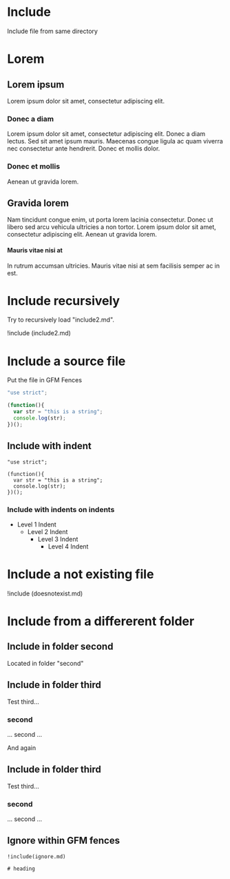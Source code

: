 # Include

Include file from same directory

# Lorem

## Lorem ipsum

Lorem ipsum dolor sit amet, consectetur adipiscing elit.

### Donec a diam

Lorem ipsum dolor sit amet, consectetur adipiscing elit. Donec a diam lectus. Sed sit amet ipsum mauris. Maecenas congue ligula ac quam viverra nec consectetur ante hendrerit. Donec et mollis dolor.

### Donec et mollis

Aenean ut gravida lorem.

## Gravida lorem

Nam tincidunt congue enim, ut porta lorem lacinia consectetur. Donec ut libero sed arcu vehicula ultricies a non tortor. Lorem ipsum dolor sit amet, consectetur adipiscing elit. Aenean ut gravida lorem.

#### Mauris vitae nisi at

In rutrum accumsan ultricies. Mauris vitae nisi at sem facilisis semper ac in est.

# Include recursively

Try to recursively load "include2.md".

!include (include2.md)

# Include a source file

Put the file in GFM Fences

```javascript
"use strict";

(function(){
  var str = "this is a string";
  console.log(str);
})();
```

## Include with indent

    "use strict";
    
    (function(){
      var str = "this is a string";
      console.log(str);
    })();
    
### Include with indents on indents

* Level 1 Indent
  * Level 2 Indent
    * Level 3 Indent
      * Level 4 Indent

# Include a not existing file

!include (doesnotexist.md)

# Include from a differerent folder

## Include in folder second

Located in folder "second"

## Include in folder third

Test third...

### second

... second ...

And again

## Include in folder third

Test third...

### second

... second ...

## Ignore within GFM fences

```text
!include(ignore.md)

# heading
```
